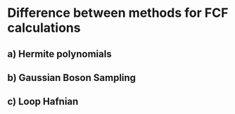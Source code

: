 # Difference between methods for FCF calculations

## a) Hermite polynomials

## b) Gaussian Boson Sampling

## c) Loop Hafnian